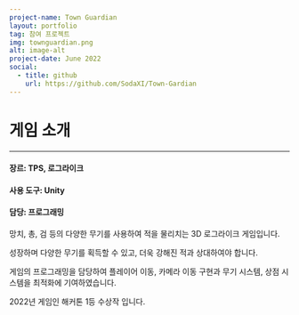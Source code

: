 ```yaml
---
project-name: Town Guardian
layout: portfolio
tag: 참여 프로젝트
img: townguardian.png
alt: image-alt
project-date: June 2022
social:
  - title: github
    url: https://github.com/SodaXI/Town-Gardian
---
```

# 게임 소개
---
#### 장르: TPS, 로그라이크
#### 사용 도구: Unity
#### 담당: 프로그래밍


망치, 총, 검 등의 다양한 무기를 사용하여 적을 물리치는 3D 로그라이크 게임입니다.

성장하며 다양한 무기를 획득할 수 있고, 더욱 강해진 적과 상대하여야 합니다.

게임의 프로그래밍을 담당하여 플레이어 이동, 카메라 이동 구현과 무기 시스템, 상점 시스템을 최적화에 기여하였습니다.

2022년 게임인 해커톤 1등 수상작 입니다.